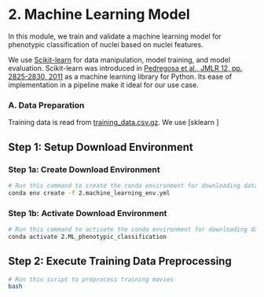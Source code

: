 # 2. Machine Learning Model

In this module, we train and validate a machine learning model for phenotypic classification of nuclei based on nuclei features.

We use [Scikit-learn](https://scikit-learn.org/) for data manipulation, model training, and model evaluation. Scikit-learn was introduced in [Pedregosa et al., JMLR 12, pp. 2825-2830, 2011](http://jmlr.csail.mit.edu/papers/v12/pedregosa11a.html) as a machine learning library for Python. Its ease of implementation in a pipeline make it ideal for our use case.

### A. Data Preparation

Training data is read from [training_data.csv.gz](../1.format_data/data/training_data.csv.gz). We use [sklearn ]

## Step 1: Setup Download Environment

### Step 1a: Create Download Environment

```sh
# Run this command to create the conda environment for downloading data
conda env create -f 2.machine_learning_env.yml
```

### Step 1b: Activate Download Environment

```sh
# Run this command to activate the conda environment for downloading data
conda activate 2.ML_phenotypic_classification
```

## Step 2: Execute Training Data Preprocessing

```bash
# Run this script to preprocess training movies
bash 
```